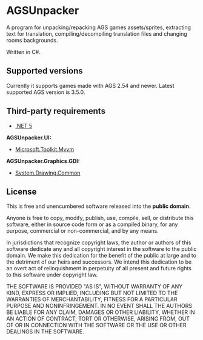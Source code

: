 # AGSUnpacker
A program for unpacking/repacking AGS games assets/sprites, extracting text for translation, compiling/decompiling translation files and changing rooms backgrounds.

Written in C#.

## Supported versions
Currently it supports games made with AGS 2.54 and newer. Latest supported AGS version is 3.5.0.

## Third-party requirements
* [.NET 5](https://dotnet.microsoft.com/en-us/download/dotnet/5.0)

**AGSUnpacker.UI:**
* [Microsoft.Toolkit.Mvvm](https://www.nuget.org/packages/Microsoft.Toolkit.Mvvm)

**AGSUnpacker.Graphics.GDI:**
* [System.Drawing.Common](https://www.nuget.org/packages/System.Drawing.Common)

## License
This is free and unencumbered software released into the **public domain**.

Anyone is free to copy, modify, publish, use, compile, sell, or
distribute this software, either in source code form or as a compiled
binary, for any purpose, commercial or non-commercial, and by any
means.

In jurisdictions that recognize copyright laws, the author or authors
of this software dedicate any and all copyright interest in the
software to the public domain. We make this dedication for the benefit
of the public at large and to the detriment of our heirs and
successors. We intend this dedication to be an overt act of
relinquishment in perpetuity of all present and future rights to this
software under copyright law.

THE SOFTWARE IS PROVIDED "AS IS", WITHOUT WARRANTY OF ANY KIND,
EXPRESS OR IMPLIED, INCLUDING BUT NOT LIMITED TO THE WARRANTIES OF
MERCHANTABILITY, FITNESS FOR A PARTICULAR PURPOSE AND NONINFRINGEMENT.
IN NO EVENT SHALL THE AUTHORS BE LIABLE FOR ANY CLAIM, DAMAGES OR
OTHER LIABILITY, WHETHER IN AN ACTION OF CONTRACT, TORT OR OTHERWISE,
ARISING FROM, OUT OF OR IN CONNECTION WITH THE SOFTWARE OR THE USE OR
OTHER DEALINGS IN THE SOFTWARE.
